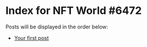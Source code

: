# Index for NFT World #6472
Posts will be displayed in the order below:

- [Your first post](./001-first.md)

